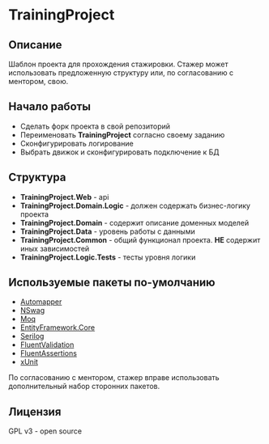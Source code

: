 # TrainingProject

## Описание
Шаблон проекта для прохождения стажировки. Стажер может использовать предложенную структуру или, по согласованию с ментором, свою.

## Начало работы
- Сделать форк проекта в свой репозиторий
- Переименовать **TrainingProject** согласно своему заданию
- Сконфигурировать логирование
- Выбрать движок и сконфигурировать подключение к БД

## Структура
- **TrainingProject.Web** - api 
- **TrainingProject.Domain.Logic** - должен содержать бизнес-логику проекта
- **TrainingProject.Domain** - содержит описание доменных моделей
- **TrainingProject.Data** - уровень работы с данными 
- **TrainingProject.Common** - общий функционал проекта. **НЕ** содержит иных зависимостей
- **TrainingProject.Logic.Tests** - тесты уровня логики

## Используемые пакеты по-умолчанию
- [Automapper](https://automapper.org)
- [NSwag](https://github.com/RicoSuter/NSwag)
- [Moq](https://github.com/moq/moq4)
- [EntityFramework.Core](https://docs.microsoft.com/en-us/ef/core)
- [Serilog](https://serilog.net)
- [FluentValidation](https://fluentvalidation.net)
- [FluentAssertions](https://fluentassertions.com)
- [xUnit](https://xunit.net)

По согласованию с ментором, стажер вправе использовать дополнительный набор сторонних пакетов.

## Лицензия
GPL v3 - open source
